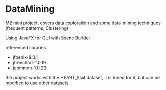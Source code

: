 # DataMining
M2 mini project, covers data exploration and some data-mining techniques (frequent patterns, Clustering)


Using JavaFX for GUI with Scene Builder

referenced libraries
- jfoenix-8.0.1
- jfreechart-1.0.19
- jcommon-1.0.23

the project works with the HEART_Stat dataset, it is tuned for it, but can be modified to use other datasets.
